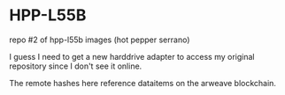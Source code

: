 # HPP-L55B
repo #2 of hpp-l55b images (hot pepper serrano)

I guess I need to get a new harddrive adapter to access my original repository since I don't see it online.

The remote hashes here reference dataitems on the arweave blockchain.
